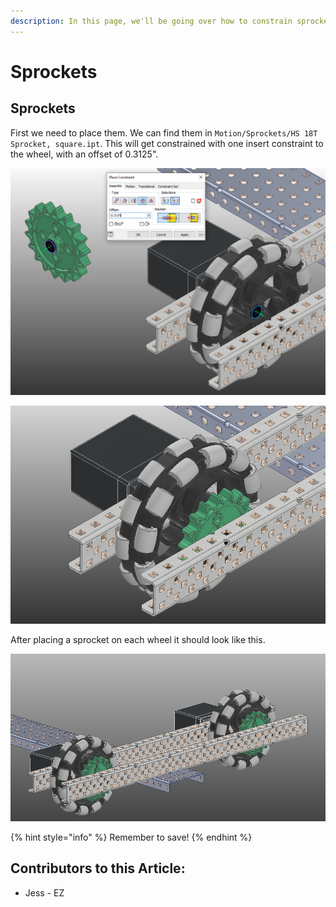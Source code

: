 ```yaml
---
description: In this page, we'll be going over how to constrain sprockets to wheels.
---
```


# Sprockets

## Sprockets 

First we need to place them.  We can find them in `Motion/Sprockets/HS 18T Sprocket, square.ipt`.  This will get constrained with one insert constraint to the wheel, with an offset of 0.3125".  

![Insert Constraint between Sprocket and Wheel](<../../../../.gitbook/assets/image (77).png>)

![Completed Sprocket](<../../../../.gitbook/assets/image (78).png>)

After placing a sprocket on each wheel it should look like this.

![Completed Sprockets](<../../../../.gitbook/assets/image (80).png>)

{% hint style="info" %}
Remember to save!
{% endhint %}



## Contributors to this Article: <a href="contributors-to-this-article" id="contributors-to-this-article"></a>

* Jess - EZ
